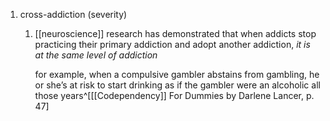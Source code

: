 1. cross-addiction (severity)
	1. [[neuroscience]] research has demonstrated that when addicts stop practicing their primary addiction and adopt another addiction, _it is at the same level of addiction_

		for example, when a compulsive gambler abstains from gambling, he or she’s at risk to start drinking as if the gambler were an alcoholic all those years^[[[Codependency]] For Dummies by Darlene Lancer, p. 47]